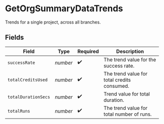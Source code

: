 # GetOrgSummaryDataTrends

Trends for a single project, across all branches.


## Fields

| Field                                       | Type                                        | Required                                    | Description                                 |
| ------------------------------------------- | ------------------------------------------- | ------------------------------------------- | ------------------------------------------- |
| `successRate`                               | *number*                                    | :heavy_check_mark:                          | The trend value for the success rate.       |
| `totalCreditsUsed`                          | *number*                                    | :heavy_check_mark:                          | The trend value for total credits consumed. |
| `totalDurationSecs`                         | *number*                                    | :heavy_check_mark:                          | Trend value for total duration.             |
| `totalRuns`                                 | *number*                                    | :heavy_check_mark:                          | The trend value for total number of runs.   |